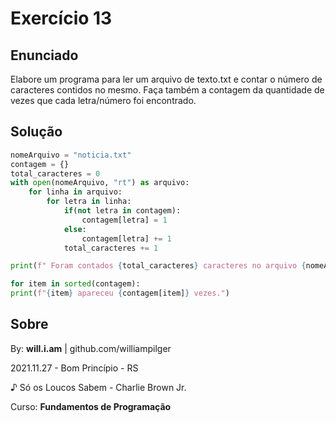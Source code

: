 # Exercício 13

## Enunciado

Elabore um programa para ler um arquivo de texto.txt e contar o número de caracteres contidos no mesmo. Faça também a contagem da quantidade de vezes que cada letra/número foi encontrado.

## Solução

```py
nomeArquivo = "noticia.txt"
contagem = {}
total_caracteres = 0
with open(nomeArquivo, "rt") as arquivo:
    for linha in arquivo:
        for letra in linha:
            if(not letra in contagem):
                contagem[letra] = 1
            else:
                contagem[letra] += 1
            total_caracteres += 1

print(f" Foram contados {total_caracteres} caracteres no arquivo {nomeArquivo}.")

for item in sorted(contagem):
print(f"{item} apareceu {contagem[item]} vezes.")
```

## Sobre

By: **will.i.am** | github.com/williampilger

2021.11.27 - Bom Princípio - RS

♪ Só os Loucos Sabem - Charlie Brown Jr.

Curso: **Fundamentos de Programação**
